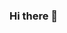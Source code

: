 ### Hi there 👋

<!--
[![Ewan's GitHub stats](https://github-readme-stats.vercel.app/api?username=skoooch)](https://github.com/skoooch/github-readme-stats)

-->
